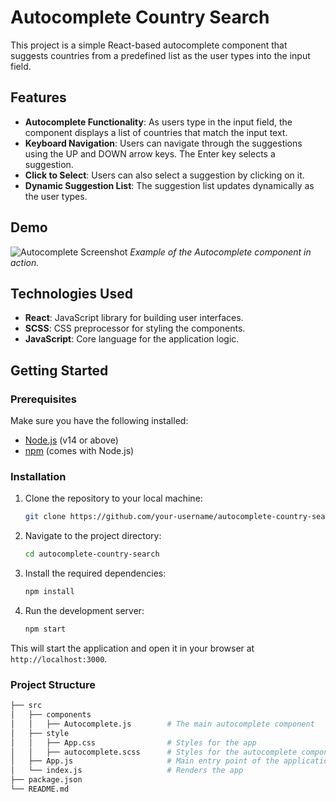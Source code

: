 # Autocomplete Country Search

This project is a simple React-based autocomplete component that suggests countries from a predefined list as the user types into the input field.

## Features

- **Autocomplete Functionality**: As users type in the input field, the component displays a list of countries that match the input text.
- **Keyboard Navigation**: Users can navigate through the suggestions using the UP and DOWN arrow keys. The Enter key selects a suggestion.
- **Click to Select**: Users can also select a suggestion by clicking on it.
- **Dynamic Suggestion List**: The suggestion list updates dynamically as the user types.

## Demo

![Autocomplete Screenshot](./path_to_image)
*Example of the Autocomplete component in action.*

## Technologies Used

- **React**: JavaScript library for building user interfaces.
- **SCSS**: CSS preprocessor for styling the components.
- **JavaScript**: Core language for the application logic.

## Getting Started

### Prerequisites

Make sure you have the following installed:

- [Node.js](https://nodejs.org/en/download/) (v14 or above)
- [npm](https://www.npmjs.com/get-npm) (comes with Node.js)

### Installation

1. Clone the repository to your local machine:

    ```bash
    git clone https://github.com/your-username/autocomplete-country-search.git
    ```

2. Navigate to the project directory:

    ```bash
    cd autocomplete-country-search
    ```

3. Install the required dependencies:

    ```bash
    npm install
    ```

4. Run the development server:

    ```bash
    npm start
    ```

This will start the application and open it in your browser at `http://localhost:3000`.

### Project Structure

```bash
├── src
│   ├── components
│   │   ├── Autocomplete.js        # The main autocomplete component
│   ├── style
│   │   ├── App.css                # Styles for the app
│   │   ├── autocomplete.scss      # Styles for the autocomplete component
│   ├── App.js                     # Main entry point of the application
│   └── index.js                   # Renders the app
├── package.json
└── README.md
